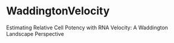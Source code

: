 # WaddingtonVelocity
Estimating Relative Cell Potency with RNA Velocity: A Waddington Landscape Perspective
